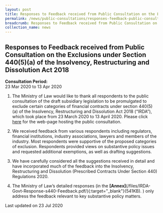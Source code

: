 ```yaml
---
layout: post
title: Responses to Feedback received from Public Consultation on the Exclusions under Section 440(5)(a) of the Insolvency, Restructuring and Dissolution Act 2018 
permalink: /news/public-consultations/responses-feedback-public-consultation-exclusions-s440-irda/
breadcrumb: Responses to Feedback received from Public Consultation on the Exclusions under Section 440(5)(a) of the Insolvency, Restructuring and Dissolution Act 2018 
collection_name: news
---
```

Responses to Feedback received from Public Consultation on the Exclusions under Section 440(5)(a) of the Insolvency, Restructuring and Dissolution Act 2018 
---

**Consultation Period:**  
23 Mar 2020 to 13 Apr 2020

1. The Ministry of Law would like to thank all respondents to the public consultation of the draft subsidiary legislation to be promulgated to exclude certain categories of financial contracts under section 440(5)(a) of the Insolvency, Restructuring and Dissolution Act 2018 (“IRDA”), which took place from 23 March 2020 to 13 April 2020. Please click [here](/news/public-consultations/public-consultation-on-section-440-of-insolvency-restructuring-dissolution-act/) for the web-page hosting the public consultation.

2. We received feedback from various respondents including regulators, financial institutions, industry associations, lawyers and members of the industry. Most respondents were supportive of the proposed categories of exclusion. Respondents provided views on substantive policy issues and requested additional exemptions, as well as drafting suggestions.

3. We have carefully considered all the suggestions received in detail and have incorporated much of the feedback into the Insolvency, Restructuring and Dissolution (Prescribed Contracts Under Section 440) Regulations 2020.

4. The Ministry of Law’s detailed responses (in the **[Annex]**(/files/IRDA-Govt-Response-s440-Feedback.pdf/){:target="_blank"}(541KB). ) only address the feedback relevant to key substantive policy matters.

<p class="right-side-updated">Last updated on 23 Jul 2020</p>

